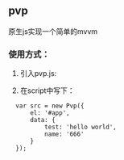 ## pvp

原生js实现一个简单的mvvm

### 使用方式：

1. 引入pvp.js:

2. 在script中写下：
  ```
    var src = new Pvp({
        el: '#app',
        data: {
            test: 'hello world',
            name: '666'
        }
    });
  ```
